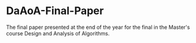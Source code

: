 # DaAoA-Final-Paper
The final paper presented at the end of the year for the final in the Master's course Design and Analysis of Algorithms. 
